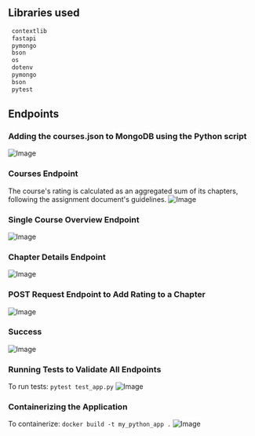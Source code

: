 ## Libraries used
```py
 contextlib
 fastapi 
 pymongo 
 bson 
 os
 dotenv 
 pymongo 
 bson 
 pytest
```

## Endpoints

### Adding the courses.json to MongoDB using the Python script
![Image](https://github.com/MaxLopezSalgado/python_backend_system/blob/main/assets/100579900/3fae4805-9e0e-4d30-a3ba-e8b3ad761558.png)

### Courses Endpoint
The course's rating is calculated as an aggregated sum of its chapters, following the assignment document's guidelines.
![Image](https://github.com/MaxLopezSalgado/python_backend_system/blob/main/assets/100579900/0417a618-50b3-4267-bbd3-d5bcbff0ab51.png)

### Single Course Overview Endpoint
![Image](https://github.com/MaxLopezSalgado/python_backend_system/blob/main/assets/100579900/02035010-7e92-4879-b7a1-8d6ff3acfa5a.png)

### Chapter Details Endpoint
![Image](https://github.com/MaxLopezSalgado/python_backend_system/blob/main/assets/100579900/70112662-c495-4ba1-bfbc-db045bc51ad2.png)

### POST Request Endpoint to Add Rating to a Chapter
![Image](https://github.com/MaxLopezSalgado/python_backend_system/blob/main/assets/100579900/ca2de8da-7bda-411a-9078-6063c4b341ba.png)

### Success
![Image](https://github.com/MaxLopezSalgado/python_backend_system/blob/main/assets/100579900/91bb0046-b0c0-438d-9eb9-a60260f0c60f.png)

### Running Tests to Validate All Endpoints
To run tests: `pytest test_app.py`
![Image](https://github.com/MaxLopezSalgado/python_backend_system/blob/main/assets/100579900/a6434277-9205-4370-8bb1-4838050ad56f.png)

### Containerizing the Application 
To containerize: `docker build -t my_python_app .`
![Image](https://github.com/MaxLopezSalgado/python_backend_system/blob/main/assets/100579900/ae7198d0-809a-4ebd-ac3a-ed2c954f9df9.png)
